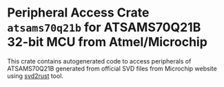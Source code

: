 # Peripheral Access Crate `atsams70q21b` for ATSAMS70Q21B 32-bit MCU from Atmel/Microchip

This crate contains autogenerated code to access peripherals of ATSAMS70Q21B generated from official SVD files from Microchip website using [svd2rust](https://github.com/rust-embedded/svd2rust/) tool.